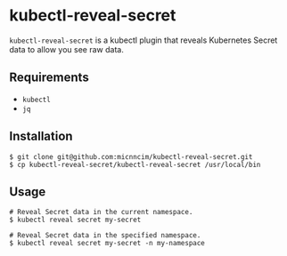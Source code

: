 # kubectl-reveal-secret

`kubectl-reveal-secret` is a kubectl plugin that reveals Kubernetes Secret data to allow you see raw data.

## Requirements

- `kubectl`
- `jq`

## Installation

```
$ git clone git@github.com:micnncim/kubectl-reveal-secret.git
$ cp kubectl-reveal-secret/kubectl-reveal-secret /usr/local/bin
```

## Usage

```console
# Reveal Secret data in the current namespace.
$ kubectl reveal secret my-secret

# Reveal Secret data in the specified namespace.
$ kubectl reveal secret my-secret -n my-namespace
```
